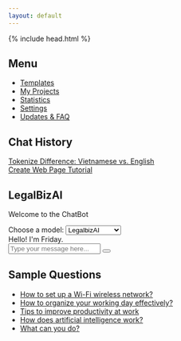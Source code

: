 ```yaml
---
layout: default
---
```


<!doctype html>
<html lang="en" class="no-js">
<head>
    {% include head.html %}
    <link rel="stylesheet" href="{{ '/assets/css/chatbot.css' | relative_url }}">
</head>
<body class="layout--{{ page.layout | default: layout.layout }}">
    <div class="chatbot-page">
        <div class="sidebar-left">
            <h2>Menu</h2>
            <nav>
                <ul>
                    <li><a href="#">Templates</a></li>
                    <li><a href="#">My Projects</a></li>
                    <li><a href="#">Statistics</a></li>
                    <li><a href="#">Settings</a></li>
                    <li><a href="#">Updates & FAQ</a></li>
                </ul>
            </nav>
        </div>
        <div class="chatbot-container">
            <div class="chatbot-sidebar">
                <div class="sidebar-section">
                    <h2>Chat History</h2>
                    <nav class="sidebar-nav">
                        <div class="chat-history-item"><a href="#">Tokenize Difference: Vietnamese vs. English</a></div>
                        <div class="chat-history-item"><a href="#">Create Web Page Tutorial</a></div>
                    </nav>
                </div>
            </div>
            <div class="chatbot-main">
                <div class="chatbot-header">
                    <h2>LegalBizAI</h2>
                    <p>Welcome to the ChatBot</p>
                </div>
                <div class="model-selection">
                    <label for="model-select">Choose a model:</label>
                    <select id="model-select">
                        <option value="LegalbizAI">LegalbizAI</option>
                        <option value="LegalbizAI_gpt">LegalbizAI_gpt</option>
                    </select>
                </div>
                <div id="chat-window">
                    <div id="output">
                        <div class="bot-message">Hello! I'm Friday.</div>
                    </div>
                </div>
                <div id="input-container">
                    <input id="user-input" type="text" placeholder="Type your message here...">
                    <button><i class="fas fa-paper-plane"></i></button>
                </div>
            </div>
            <div class="sample-questions">
                <div class="sidebar-section">
                    <h2>Sample Questions</h2>
                    <ul>
                        <li><a href="#">How to set up a Wi-Fi wireless network?</a></li>
                        <li><a href="#">How to organize your working day effectively?</a></li>
                        <li><a href="#">Tips to improve productivity at work</a></li>
                        <li><a href="#">How does artificial intelligence work?</a></li>
                        <li><a href="#">What can you do?</a></li>
                    </ul>
                </div>
            </div>
        </div>
    </div>
    <script src="{{ '/assets/js/chatbot.js' | relative_url }}" defer></script>
</body>
</html>
